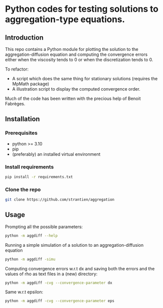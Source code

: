 # Python codes for testing solutions to aggregation-type equations.

## Introduction

This repo contains a Python module for plotting the solution to the aggregation-diffusion equation and computing the convergence errors either when the viscosity tends to 0 or when the discretization tends to 0.

To refactor:
- A script which does the same thing for stationary solutions (requires the MpMath package)
- A illustration script to display the computed convergence order.

Much of the code has been written with the precious help of Benoit Fabrèges.

## Installation

### Prerequisites

- python >= 3.10
- pip
- (preferably) an installed virtual environment

### Install requirements

```bash
pip install -r requirements.txt
```

### Clone the repo

```bash
git clone https://github.com/strantien/aggregation
```

## Usage

Prompting all the possible parameters:

```bash
python -m aggdiff --help
```

Running a simple simulation of a solution to an aggregation-diffusion equation

```bash
python -m aggdiff -simu
```

Computing convergence errors w.r.t dx and saving both the errors and the values of rho as text files in a (new) directory:

```bash
python -m aggdiff -cvg --convergence-parameter dx
```

Same w.r.t epsilon:

```bash
python -m aggdiff -cvg --convergence-parameter eps
```

